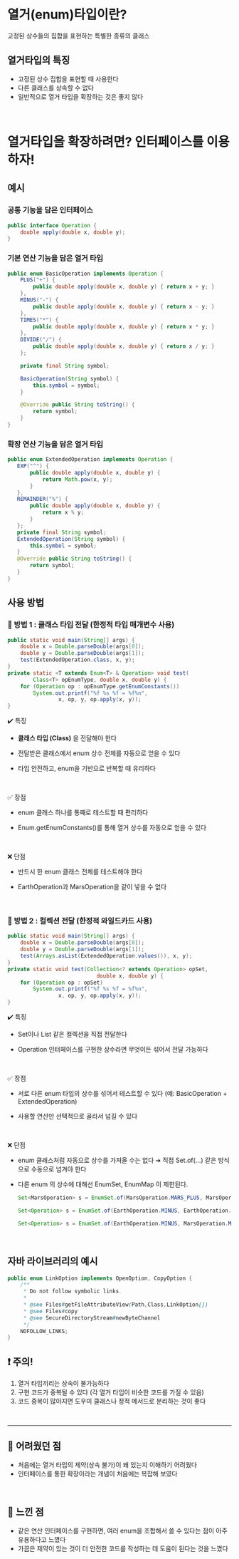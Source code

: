 # 열거(enum)타입이란?

고정된 상수들의 집합을 표현하는 특별한 종류의 클래스

## 열거타입의 특징

- 고정된 상수 집합을 표현할 때 사용한다
- 다른 클래스를 상속할 수 없다
- 일반적으로 열거 타입을 확장하는 것은 좋지 않다

<br>

# 열거타입을 확장하려면? 인터페이스를 이용하자!

## 예시

### 공통 기능을 담은 인터페이스

```java
public interface Operation {
    double apply(double x, double y);
}
```

### 기본 연산 기능을 담은 열거 타입

```java
public enum BasicOperation implements Operation {
    PLUS("+") {
        public double apply(double x, double y) { return x + y; }
    },
    MINUS("-") {
        public double apply(double x, double y) { return x - y; }
    },
    TIMES("*") {
        public double apply(double x, double y) { return x * y; }
    },
    DIVIDE("/") {
        public double apply(double x, double y) { return x / y; }
    };

    private final String symbol;

    BasicOperation(String symbol) {
        this.symbol = symbol;
    }

    @Override public String toString() {
        return symbol;
    }
}
```

### 확장 연산 기능을 담은 열거 타입

```java
public enum ExtendedOperation implements Operation {
   EXP("^") {
       public double apply(double x, double y) {
           return Math.pow(x, y);
       }
   },
   REMAINDER("%") {
       public double apply(double x, double y) {
           return x % y;
       }
   };
   private final String symbol;
   ExtendedOperation(String symbol) {
       this.symbol = symbol;
   }
   @Override public String toString() {
       return symbol;
   }
}
```

## 사용 방법

### 📌 방법 1 : 클래스 타입 전달 (한정적 타입 매개변수 사용)

```java
public static void main(String[] args) {
    double x = Double.parseDouble(args[0]);
    double y = Double.parseDouble(args[1]);
    test(ExtendedOperation.class, x, y);
}
private static <T extends Enum<T> & Operation> void test(
        Class<T> opEnumType, double x, double y) {
    for (Operation op : opEnumType.getEnumConstants())
        System.out.printf("%f %s %f = %f%n",
                x, op, y, op.apply(x, y));
}
```

✔️ 특징

- **클래스 타입 (Class<T>)** 을 전달해야 한다

- 전달받은 클래스에서 enum 상수 전체를 자동으로 얻을 수 있다

- 타입 안전하고, enum을 기반으로 반복할 때 유리하다

<br>

✅ 장점

- enum 클래스 하나를 통째로 테스트할 때 편리하다

- Enum.getEnumConstants()를 통해 열거 상수를 자동으로 얻을 수 있다

<br>

❌ 단점

- 반드시 한 enum 클래스 전체를 테스트해야 한다

- EarthOperation과 MarsOperation을 같이 넣을 수 없다

<br>

### 📌 방법 2 : 컬렉션 전달 (한정적 와일드카드 사용)

```java
public static void main(String[] args) {
    double x = Double.parseDouble(args[0]);
    double y = Double.parseDouble(args[1]);
    test(Arrays.asList(ExtendedOperation.values()), x, y);
}
private static void test(Collection<? extends Operation> opSet,
                            double x, double y) {
    for (Operation op : opSet)
        System.out.printf("%f %s %f = %f%n",
                x, op, y, op.apply(x, y));
}
```

✔️ 특징

- Set이나 List 같은 컬렉션을 직접 전달한다

- Operation 인터페이스를 구현한 상수라면 무엇이든 섞어서 전달 가능하다

<br>

✅ 장점

- 서로 다른 enum 타입의 상수를 섞어서 테스트할 수 있다
  (예: BasicOperation + ExtendedOperation)

- 사용할 연산만 선택적으로 골라서 넘길 수 있다

<br>

❌ 단점

- enum 클래스처럼 자동으로 상수를 가져올 수는 없다
  ➔ 직접 Set.of(...) 같은 방식으로 수동으로 넘겨야 한다

- 다른 enum 의 상수에 대해선 EnumSet, EnumMap 이 제한된다.

  ```java
  Set<MarsOperation> s = EnumSet.of(MarsOperation.MARS_PLUS, MarsOperation.MARS_MINUS); // 가능

  Set<Operation> s = EnumSet.of(EarthOperation.MINUS, EarthOperation.PLUS); // 불가능

  Set<Operation> s = EnumSet.of(EarthOperation.MINUS, MarsOperation.MARS_PLUS); // 불가능
  ```

<br>

## 자바 라이브러리의 예시

```java
public enum LinkOption implements OpenOption, CopyOption {
    /**
     * Do not follow symbolic links.
     *
     * @see Files#getFileAttributeView(Path,Class,LinkOption[])
     * @see Files#copy
     * @see SecureDirectoryStream#newByteChannel
     */
    NOFOLLOW_LINKS;
}

```

## ❗️ 주의!

1. 열거 타입끼리는 상속이 불가능하다
2. 구현 코드가 중복될 수 있다 (각 열거 타입이 비슷한 코드를 가질 수 있음)
3. 코드 중복이 많아지면 도우미 클래스나 정적 메서드로 분리하는 것이 좋다

<br>

---

## 🧩 어려웠던 점

- 처음에는 열거 타입의 제약(상속 불가)이 왜 있는지 이해하기 어려웠다
- 인터페이스를 통한 확장이라는 개념이 처음에는 복잡해 보였다

<br>

## 💭 느낀 점

- 같은 연산 인터페이스를 구현하면, 여러 enum을 조합해서 쓸 수 있다는 점이 아주 유용하다고 느꼈다
- 가끔은 제약이 있는 것이 더 안전한 코드를 작성하는 데 도움이 된다는 것을 느꼈다
